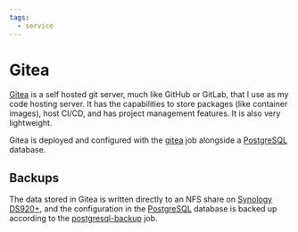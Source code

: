 ```yaml
---
tags:
  - service
---
```

# Gitea

[Gitea](https://git.dbyte.xyz) is a self hosted git server, much like GitHub or GitLab, that I use as my code hosting server. It has the capabilities to store packages (like container images), host CI/CD, and has project management features. It is also very lightweight.

Gitea is deployed and configured with the [gitea](../jobs/gitea.hcl) job alongside a [PostgreSQL](PostgreSQL.md) database.

## Backups

The data stored in Gitea is written directly to an NFS share on [Synology DS920+](Synology%20DS920+.md), and the configuration in the [PostgreSQL](PostgreSQL.md) database is backed up according to the [postgresql-backup](../jobs/postgresql/postgresql-backup.hcl) job.
